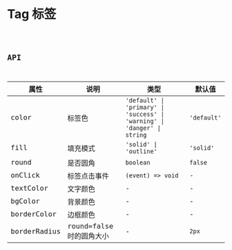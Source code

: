 # Tag 标签

<code src="./demos/index.tsx">

## API

| 属性    | 说明         | 类型                                                                     | 默认值      |
| ------- | ------------ | ------------------------------------------------------------------------ | ----------- |
| color   | 标签色       | `'default' \| 'primary' \| 'success' \| 'warning' \| 'danger' \| string` | `'default'` |
| fill    | 填充模式     | `'solid' \| 'outline'`                                                   | `'solid'`   |
| round   | 是否圆角     | `boolean`                                                                | `false`     |
| onClick | 标签点击事件 | `(event) => void`         | -           |
| textColor | 文字颜色   | -                                                                        | -           |
| bgColor | 背景颜色     | -                                                                         | -           |
| borderColor | 边框颜色 | -                                                                         | -           |
| borderRadius | round=false时的圆角大小 | -                                                         | `2px`           |

